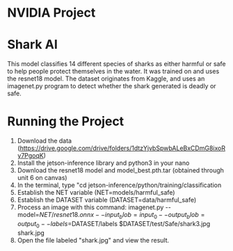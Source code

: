 # NVIDIA Project

# Shark AI

This model classifies 14 different species of sharks as either harmful or safe to help people protect themselves in the water. It was trained on and uses the resnet18 model. The dataset originates from Kaggle, and uses an imagenet.py program to detect whether the shark generated is deadly or safe.

# Running the Project

1. Download the data (https://drive.google.com/drive/folders/1dtzYjvbSpwbALeBxCDmG8ixoRy7PgoqK)
2. Install the jetson-inference library and python3 in your nano
3. Download the resnet18 model and model_best.pth.tar (obtained through unit 6 on canvas)
4. In the terminal, type "cd jetson-inference/python/training/classification
5. Establish the NET variable (NET=models/harmful_safe)
6. Establish the DATASET variable (DATASET=data/harmful_safe)
7. Process an image with this command: imagenet.py --model=$NET/resnet18.onnx --input_blob=input_0 --output_blob=output_0 --labels=$DATASET/labels $DATASET/test/Safe/shark3.jpg shark.jpg
8. Open the file labeled "shark.jpg" and view the result.
